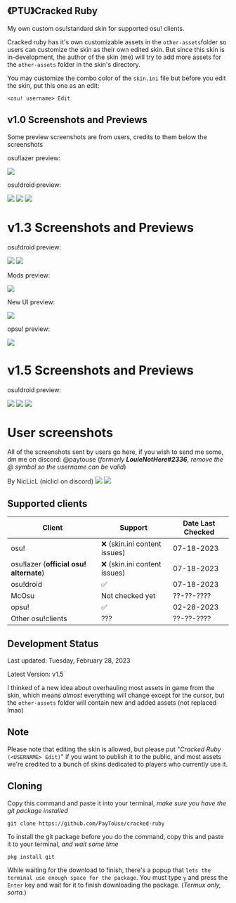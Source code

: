 ## 《PTU》Cracked Ruby
My own custom osu!standard skin for supported osu! clients.

Cracked ruby has it's own customizable assets in the `other-assets`folder so users can customize the skin as their own edited skin. But since this skin is in-development, the author of the skin (me) will try to add more assets for the `other-assets` folder in the skin's directory.

You may customize the combo color of the `skin.ini` file but before you edit the skin, put this one as an edit:

```
<osu! username> Edit
```

## v1.0 Screenshots and Previews
Some preview screenshots are from users, credits to them below the screenshots

osu!lazer preview:

<img src="screenshots/Screenshot_20230211_132451_sh.ppy.osulazer.jpg"></img>

osu!droid preview:

<img src="screenshots/Screenshot_20230211_131411_ru.nsu.ccfit.zuev.osuplus.jpg"></img>
<img src="screenshots/Screenshot_20230211_131429_ru.nsu.ccfit.zuev.osuplus.jpg"></img>
<img src="screenshots/Screenshot_20230211_131451_ru.nsu.ccfit.zuev.osuplus.jpg"></img>

# v1.3 Screenshots and Previews

osu!droid preview:

<img src="screenshots/Screenshot_20230228_160645_ru.nsu.ccfit.zuev.osuplus.jpg"></img>
<img src="screenshots/Screenshot_20230228_160655_ru.nsu.ccfit.zuev.osuplus.jpg"></img>

Mods preview:

<img src="screenshots/Screenshot_20230228_160751_ru.nsu.ccfit.zuev.osuplus.jpg"></img>

New UI preview:

<img src="screenshots/Screenshot_20230228_164902_ru.nsu.ccfit.zuev.osuplus.jpg"></img>

opsu! preview:

<img src="screenshots/opsu-preview.gif"></img>

# v1.5 Screenshots and Previews

osu!droid preview:

<img src="screenshots/Screenshot_20230602_064146_ru.nsu.ccfit.zuev.osuplus.jpg"></img>
<img src="screenshots/Screenshot_20230602_064158_ru.nsu.ccfit.zuev.osuplus.jpg"></img>
<img src="screenshots/Screenshot_20230602_064200_ru.nsu.ccfit.zuev.osuplus.jpg"></img>


# User screenshots
 
All of the screenshots sent by users go here, if you wish to send me some, dm me on discord: @paytouse (*formerly **LouieNotHere#2336**, remove the @ symbol so the username can be valid*)

By NicLicL (niclicl on discord)
<img src="screenshots/Screenshot_2023-07-21-09-52-30-405_ru.nsu.ccfit.zuev.osuplus.jpg">
<img src="screenshots/Screenshot_2023-07-21-09-53-03-520_ru.nsu.ccfit.zuev.osuplus.jpg">

## Supported clients

| Client | Support | Date Last Checked |
| ------------ | ------------ | ------------ |
| osu! | ❌ (skin.ini content issues) | 07-18-2023 |
| osu!lazer (**official osu! alternate**) | ❌ (skin.ini content issues) | 07-18-2023 |
| osu!droid | ✅ | 07-18-2023 |
| McOsu | Not checked yet | ??-??-???? |
| opsu! | ✅ | 02-28-2023 |
| Other osu!clients | ??? | ??-??-???? |

## Development Status
Last updated: Tuesday, February 28, 2023

Latest Version: v1.5

I thinked of a new idea about overhauling most assets in game from the skin, which means *almost* everything will change except for the cursor, but the `other-assets` folder will contain new and added assets (not replaced lmao)

## Note
Please note that editing the skin is allowed, but please put "*Cracked Ruby* `(<USERNAME> Edit)`" if you want to publish it to the public, and most assets we're credited to a bunch of skins dedicated to players who currently use it.

## Cloning
Copy this command and paste it into your terminal, *make sure you have the git package installed*

```
git clone https://github.com/PayToUse/cracked-ruby
```

To install the git package before you do the command, copy this and paste it to your terminal, *and wait some time*

```
pkg install git
```

While waiting for the download to finish, there's a popup that `lets the terminal use enough space for the package`. You must type `y` and press the `Enter` key and wait for it to finish downloading the package. (*Termux only, sorta.*)
